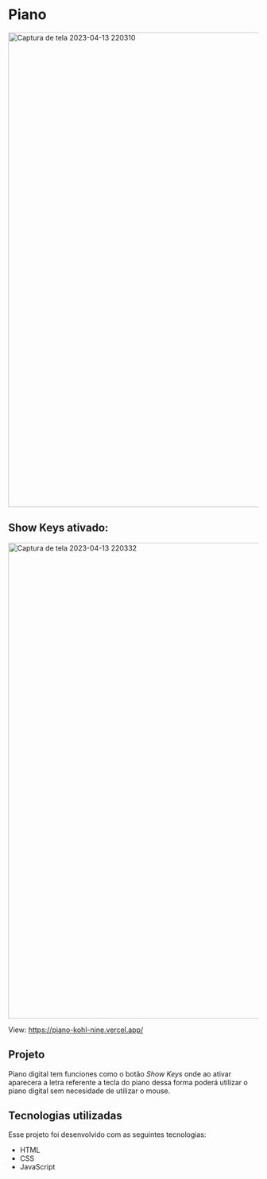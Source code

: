 # Piano
<img width="956" alt="Captura de tela 2023-04-13 220310" src="https://user-images.githubusercontent.com/100203503/231914889-74d6faf9-1565-4170-bea4-1072b6755b6b.png">

## Show Keys ativado:

<img width="958" alt="Captura de tela 2023-04-13 220332" src="https://user-images.githubusercontent.com/100203503/231914910-4f568efa-3b8c-47d2-8142-f359e097963a.png">

View: https://piano-kohl-nine.vercel.app/
## Projeto

Piano digital tem funciones como o botão *Show Keys* onde ao ativar aparecera a letra referente a tecla do piano dessa forma poderá utilizar o piano digital sem necesidade de utilizar o mouse. 

## Tecnologias utilizadas

Esse projeto foi desenvolvido com as seguintes tecnologias:
* HTML
* CSS
* JavaScript
